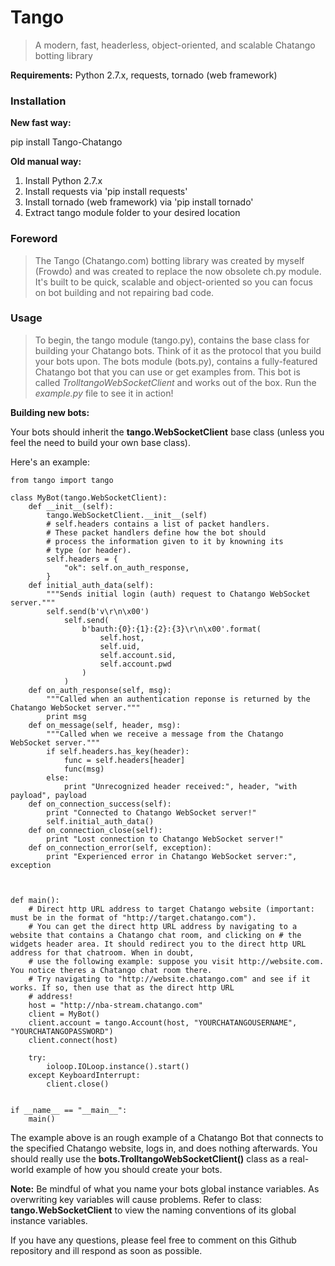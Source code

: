 # Tango

> A modern, fast, headerless, object-oriented, and scalable Chatango botting library

**Requirements:** Python 2.7.x, requests, tornado (web framework)

### Installation

**New fast way:**

pip install Tango-Chatango

**Old manual way:**

1. Install Python 2.7.x
2. Install requests via 'pip install requests'
3. Install tornado (web framework) via 'pip install tornado'
4. Extract tango module folder to your desired location

### Foreword

> The Tango (Chatango.com) botting library was created by myself (Frowdo) and was created to replace the now obsolete ch.py module. It's built to be quick, scalable and object-oriented so you can focus on bot building and not repairing bad code.

### Usage

> To begin, the tango module (tango.py), contains the base class for building your Chatango bots. Think of it as the protocol that you build your bots upon. The bots module (bots.py), contains a fully-featured Chatango bot that you can use or get examples from. This bot is called *TrolltangoWebSocketClient* and works out of the box. Run the *example.py* file to see it in action!

**Building new bots:**

Your bots should inherit the **tango.WebSocketClient** base class (unless you feel the need to build your own base class). 

Here's an example:

```
from tango import tango

class MyBot(tango.WebSocketClient):
    def __init__(self):
        tango.WebSocketClient.__init__(self)
        # self.headers contains a list of packet handlers.
        # These packet handlers define how the bot should
        # process the information given to it by knowning its
        # type (or header).
        self.headers = {
            "ok": self.on_auth_response,
        }
    def initial_auth_data(self):
        """Sends initial login (auth) request to Chatango WebSocket server."""
        self.send(b'v\r\n\x00')
            self.send(
                b'bauth:{0}:{1}:{2}:{3}\r\n\x00'.format(
                    self.host,
                    self.uid,
                    self.account.sid,
                    self.account.pwd
                )
            )
    def on_auth_response(self, msg):
        """Called when an authentication reponse is returned by the Chatango WebSocket server."""
        print msg
    def on_message(self, header, msg):
        """Called when we receive a message from the Chatango WebSocket server."""
        if self.headers.has_key(header):
            func = self.headers[header]
            func(msg)
        else:
            print "Unrecognized header received:", header, "with payload", payload
    def on_connection_success(self):
        print "Connected to Chatango WebSocket server!"
        self.initial_auth_data()
    def on_connection_close(self):
        print "Lost connection to Chatango WebSocket server!"
    def on_connection_error(self, exception):
        print "Experienced error in Chatango WebSocket server:", exception



def main():
    # Direct http URL address to target Chatango website (important: must be in the format of "http://target.chatango.com").
    # You can get the direct http URL address by navigating to a website that contains a Chatango chat room, and clicking on # the widgets header area. It should redirect you to the direct http URL address for that chatroom. When in doubt,
    # use the following example: suppose you visit http://website.com. You notice theres a Chatango chat room there. 
    # Try navigating to "http://website.chatango.com" and see if it works. If so, then use that as the direct http URL
    # address!
    host = "http://nba-stream.chatango.com"
    client = MyBot()
    client.account = tango.Account(host, "YOURCHATANGOUSERNAME", "YOURCHATANGOPASSWORD")
    client.connect(host)

    try:
        ioloop.IOLoop.instance().start()
    except KeyboardInterrupt:
        client.close()


if __name__ == "__main__":
    main()
```

The example above is an rough example of a Chatango Bot that connects to the specified Chatango website, logs in, and does nothing afterwards. You should really use the **bots.TrolltangoWebSocketClient()** class as a real-world example of how you should create your bots.

**Note:** Be mindful of what you name your bots global instance variables. As overwriting key variables will cause problems. Refer to class: **tango.WebSocketClient** to view the naming conventions of its global instance variables.

If you have any questions, please feel free to comment on this Github repository and ill respond as soon as possible.